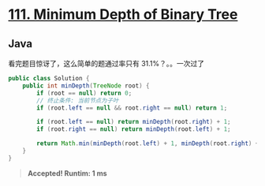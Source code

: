 # [111. Minimum Depth of Binary Tree](https://leetcode.com/problems/minimum-depth-of-binary-tree/)

## Java

看完题目惊讶了，这么简单的题通过率只有 31.1%？。。一次过了

```java
public class Solution {
    public int minDepth(TreeNode root) {
        if (root == null) return 0;
        // 终止条件: 当前节点为子叶
        if (root.left == null && root.right == null) return 1;

        if (root.left == null) return minDepth(root.right) + 1;
        if (root.right == null) return minDepth(root.left) + 1;

        return Math.min(minDepth(root.left) + 1, minDepth(root.right) + 1);
    }
}
```

> **Accepted! Runtim: 1 ms**